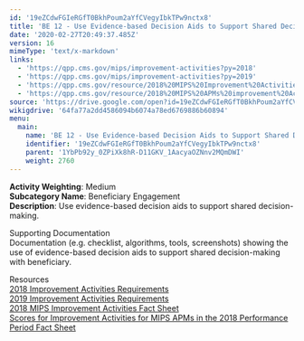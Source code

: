 ```yaml
---
id: '19eZCdwFGIeRGfT0BkhPoum2aYfCVegyIbkTPw9nctx8'
title: 'BE 12 - Use Evidence-based Decision Aids to Support Shared Decision-making'
date: '2020-02-27T20:49:37.485Z'
version: 16
mimeType: 'text/x-markdown'
links:
  - 'https://qpp.cms.gov/mips/improvement-activities?py=2018'
  - 'https://qpp.cms.gov/mips/improvement-activities?py=2019'
  - 'https://qpp.cms.gov/resource/2018%20MIPS%20Improvement%20Activities%20Fact%20Sheet'
  - 'https://qpp.cms.gov/resource/2018%20MIPS%20APMs%20improvement%20Activities%20scores%20fact%20sheet'
source: 'https://drive.google.com/open?id=19eZCdwFGIeRGfT0BkhPoum2aYfCVegyIbkTPw9nctx8'
wikigdrive: '64fa77a2dd4586094b6074a78ed6769886b60894'
menu:
  main:
    name: 'BE 12 - Use Evidence-based Decision Aids to Support Shared Decision-making'
    identifier: '19eZCdwFGIeRGfT0BkhPoum2aYfCVegyIbkTPw9nctx8'
    parent: '1YbPb92y_0ZPiXk8hR-D11GKV_1AacyaOZNnv2MQmDWI'
    weight: 2760
---
```





**Activity Weighting**: Medium  
**Subcategory Name**: Beneficiary Engagement  
**Description**: Use evidence-based decision aids to support shared decision-making.




Supporting Documentation  
Documentation (e.g. checklist, algorithms, tools, screenshots) showing the use of evidence-based decision aids to support shared decision-making with beneficiary.




Resources  
[2018 Improvement Activities Requirements](https://qpp.cms.gov/mips/improvement-activities?py=2018)  
[2019 Improvement Activities Requirements](https://qpp.cms.gov/mips/improvement-activities?py=2019)  
[2018 MIPS Improvement Activities Fact Sheet](https://qpp.cms.gov/resource/2018%20MIPS%20Improvement%20Activities%20Fact%20Sheet)  
[Scores for Improvement Activities for MIPS APMs in the 2018 Performance Period Fact Sheet](https://qpp.cms.gov/resource/2018%20MIPS%20APMs%20improvement%20Activities%20scores%20fact%20sheet)
